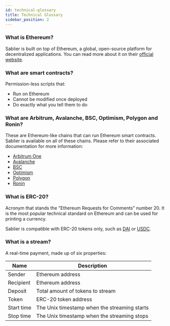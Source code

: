 ```yaml
---
id: technical-glossary
title: Technical Glossary
sidebar_position: 2
---
```


### What is Ethereum?

Sablier is built on top of Ethereum, a global, open-source platform for decentralized applications. You can read more about it on their [official website](https://ethereum.org).

### What are smart contracts?

Permission-less scripts that:

- Run on Ethereum
- Cannot be modified once deployed
- Do exactly what you tell them to do

### What are Arbitrum, Avalanche, BSC, Optimism, Polygon and Ronin?

These are Ethereum-like chains that can run Ethereum smart contracts. Sablier is available on all of these chains. Please refer to their associated documentation for more information:

- [Arbitrum One](https://developer.offchainlabs.com/)
- [Avalanche](https://docs.avax.network/)
- [BSC](https://docs.binance.org/)
- [Optimism](https://community.optimism.io/)
- [Polygon](https://docs.polygon.technology/)
- [Ronin](https://twitter.com/ronin_network)

### What is ERC-20?

Acronym that stands the "Ethereum Requests for Comments" number 20. It is the most popular technical standard on Ethereum and can be used for printing a currency.

Sablier is compatible with ERC-20 tokens only, such as [DAI](https://makerdao.com/) or [USDC](https://www.coinbase.com/usdc).

### What is a stream?

A real-time payment, made up of six properties:

| Name       | Description                                  |
| ---------- | -------------------------------------------- |
| Sender     | Ethereum address                             |
| Recipient  | Ethereum address                             |
| Deposit    | Total amount of tokens to stream             |
| Token      | ERC-20 token address                         |
| Start time | The Unix timestamp when the streaming starts |
| Stop time  | The Unix timestamp when the streaming stops  |
